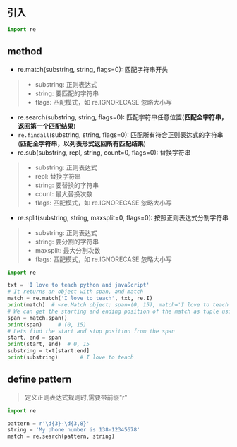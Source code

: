 ## 引入
```python
import re
```

## method
- re.match(substring, string, flags=0): 匹配字符串开头
> - substring: 正则表达式
> - string: 要匹配的字符串
> - flags: 匹配模式，如 re.IGNORECASE 忽略大小写
- re.search(substring, string, flags=0): 匹配字符串任意位置(__匹配全字符串，返回第一个匹配结果__)
- `re.findall`(substring, string, flags=0): 匹配所有符合正则表达式的字符串(__匹配全字符串，以列表形式返回所有匹配结果__)
- re.sub(substring, repl, string, count=0, flags=0): 替换字符串
> - substring: 正则表达式
> - repl: 替换字符串
> - string: 要替换的字符串
> - count: 最大替换次数
> - flags: 匹配模式，如 re.IGNORECASE 忽略大小写
- re.split(substring, string, maxsplit=0, flags=0): 按照正则表达式分割字符串
> - substring: 正则表达式
> - string: 要分割的字符串
> - maxsplit: 最大分割次数
> - flags: 匹配模式，如 re.IGNORECASE 忽略大小写

```python
import re

txt = 'I love to teach python and javaScript'
# It returns an object with span, and match
match = re.match('I love to teach', txt, re.I)
print(match)  # <re.Match object; span=(0, 15), match='I love to teach'>
# We can get the starting and ending position of the match as tuple using span
span = match.span()
print(span)     # (0, 15)
# Lets find the start and stop position from the span
start, end = span
print(start, end)  # 0, 15
substring = txt[start:end]
print(substring)       # I love to teach
```

## define pattern
> 定义正则表达式规则时,需要带前缀"r"
```python
import re

pattern = r'\d{3}-\d{3,8}'
string = 'My phone number is 138-12345678'
match = re.search(pattern, string)
```
